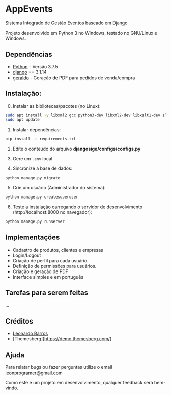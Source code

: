 # AppEvents

Sistema Integrado de Gestão Eventos baseado em Django

Projeto desenvolvido em Python 3 no Windows, testado no GNU/Linux e Windows.


## Dependências

- [Python](https://www.python.org/downloads/) - Versão 3.7.5
- [django](http://www.djangoproject.com) == 3.1.14
- [geraldo](https://github.com/thiagopena/geraldo) - Geração de PDF para pedidos de venda/compra

## Instalação:

0. Instalar as bibliotecas/pacotes (no Linux):

```bash
sudo apt install -y libxml2 gcc python3-dev libxml2-dev libxslt1-dev zlib1g-dev python3-pip
sudo apt update
```

1. Instalar dependências:

```bash
pip install -r requirements.txt
```

2. Edite o conteúdo do arquivo **djangosige/configs/configs.py**

3. Gere um `.env` local

4. Sincronize a base de dados:

```bash
python manage.py migrate
```

5. Crie um usuário (Administrador do sistema):

```bash
python manage.py createsuperuser
```

6. Teste a instalação carregando o servidor de desenvolvimento (http://localhost:8000 no navegador):

```bash
python manage.py runserver
```

## Implementações

- Cadastro de produtos, clientes e empresas
- Login/Logout
- Criação de perfil para cada usuário.
- Definição de permissões para usuários.
- Criação e geração de PDF
- Interface simples e em português

## Tarefas para serem feitas
...

## Créditos

- [Leonardo Barros](https://github.com/gurayyarar/AdminBSBMaterialDesign)
- [Themesberg][https://demo.themesberg.com/]

## Ajuda

Para relatar bugs ou fazer perguntas utilize o email leonprogramer@gmail.com

Como este é um projeto em desenvolvimento, qualquer feedback será bem-vindo.

